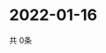 # 2022-01-16
  共 0条

  <!-- BEGIN -->
  <!-- 最后更新时间Sun Jan 16 2022 13:14:15 GMT+0000 (Coordinated Universal Time) -->
  
  <!-- END -->
  
  
